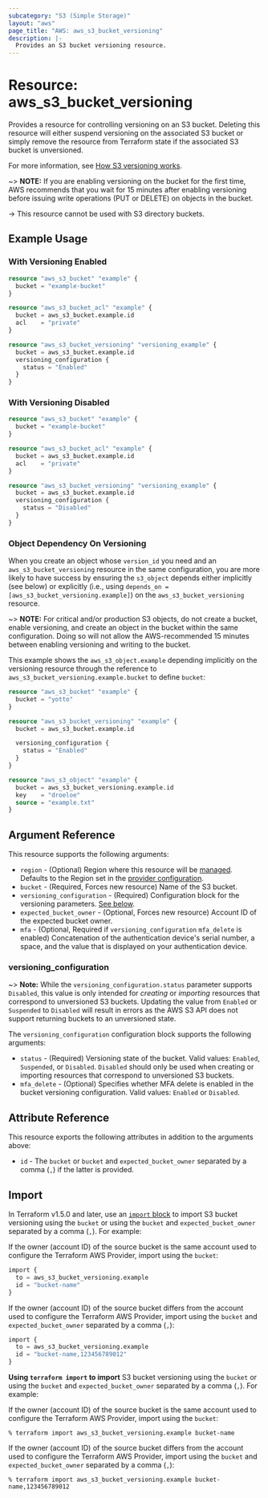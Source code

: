 ```yaml
---
subcategory: "S3 (Simple Storage)"
layout: "aws"
page_title: "AWS: aws_s3_bucket_versioning"
description: |-
  Provides an S3 bucket versioning resource.
---
```


# Resource: aws_s3_bucket_versioning

Provides a resource for controlling versioning on an S3 bucket.
Deleting this resource will either suspend versioning on the associated S3 bucket or
simply remove the resource from Terraform state if the associated S3 bucket is unversioned.

For more information, see [How S3 versioning works](https://docs.aws.amazon.com/AmazonS3/latest/userguide/manage-versioning-examples.html).

~> **NOTE:** If you are enabling versioning on the bucket for the first time, AWS recommends that you wait for 15 minutes after enabling versioning before issuing write operations (PUT or DELETE) on objects in the bucket.

-> This resource cannot be used with S3 directory buckets.

## Example Usage

### With Versioning Enabled

```terraform
resource "aws_s3_bucket" "example" {
  bucket = "example-bucket"
}

resource "aws_s3_bucket_acl" "example" {
  bucket = aws_s3_bucket.example.id
  acl    = "private"
}

resource "aws_s3_bucket_versioning" "versioning_example" {
  bucket = aws_s3_bucket.example.id
  versioning_configuration {
    status = "Enabled"
  }
}
```

### With Versioning Disabled

```terraform
resource "aws_s3_bucket" "example" {
  bucket = "example-bucket"
}

resource "aws_s3_bucket_acl" "example" {
  bucket = aws_s3_bucket.example.id
  acl    = "private"
}

resource "aws_s3_bucket_versioning" "versioning_example" {
  bucket = aws_s3_bucket.example.id
  versioning_configuration {
    status = "Disabled"
  }
}
```

### Object Dependency On Versioning

When you create an object whose `version_id` you need and an `aws_s3_bucket_versioning` resource in the same configuration, you are more likely to have success by ensuring the `s3_object` depends either implicitly (see below) or explicitly (i.e., using `depends_on = [aws_s3_bucket_versioning.example]`) on the `aws_s3_bucket_versioning` resource.

~> **NOTE:** For critical and/or production S3 objects, do not create a bucket, enable versioning, and create an object in the bucket within the same configuration. Doing so will not allow the AWS-recommended 15 minutes between enabling versioning and writing to the bucket.

This example shows the `aws_s3_object.example` depending implicitly on the versioning resource through the reference to `aws_s3_bucket_versioning.example.bucket` to define `bucket`:

```terraform
resource "aws_s3_bucket" "example" {
  bucket = "yotto"
}

resource "aws_s3_bucket_versioning" "example" {
  bucket = aws_s3_bucket.example.id

  versioning_configuration {
    status = "Enabled"
  }
}

resource "aws_s3_object" "example" {
  bucket = aws_s3_bucket_versioning.example.id
  key    = "droeloe"
  source = "example.txt"
}
```

## Argument Reference

This resource supports the following arguments:

* `region` - (Optional) Region where this resource will be [managed](https://docs.aws.amazon.com/general/latest/gr/rande.html#regional-endpoints). Defaults to the Region set in the [provider configuration](https://registry.terraform.io/providers/hashicorp/aws/latest/docs#aws-configuration-reference).
* `bucket` - (Required, Forces new resource) Name of the S3 bucket.
* `versioning_configuration` - (Required) Configuration block for the versioning parameters. [See below](#versioning_configuration).
* `expected_bucket_owner` - (Optional, Forces new resource) Account ID of the expected bucket owner.
* `mfa` - (Optional, Required if `versioning_configuration` `mfa_delete` is enabled) Concatenation of the authentication device's serial number, a space, and the value that is displayed on your authentication device.

### versioning_configuration

~> **Note:** While the `versioning_configuration.status` parameter supports `Disabled`, this value is only intended for _creating_ or _importing_ resources that correspond to unversioned S3 buckets.
Updating the value from `Enabled` or `Suspended` to `Disabled` will result in errors as the AWS S3 API does not support returning buckets to an unversioned state.

The `versioning_configuration` configuration block supports the following arguments:

* `status` - (Required) Versioning state of the bucket. Valid values: `Enabled`, `Suspended`, or `Disabled`. `Disabled` should only be used when creating or importing resources that correspond to unversioned S3 buckets.
* `mfa_delete` - (Optional) Specifies whether MFA delete is enabled in the bucket versioning configuration. Valid values: `Enabled` or `Disabled`.

## Attribute Reference

This resource exports the following attributes in addition to the arguments above:

* `id` - The `bucket` or `bucket` and `expected_bucket_owner` separated by a comma (`,`) if the latter is provided.

## Import

In Terraform v1.5.0 and later, use an [`import` block](https://developer.hashicorp.com/terraform/language/import) to import S3 bucket versioning using the `bucket` or using the `bucket` and `expected_bucket_owner` separated by a comma (`,`). For example:

If the owner (account ID) of the source bucket is the same account used to configure the Terraform AWS Provider, import using the `bucket`:

```terraform
import {
  to = aws_s3_bucket_versioning.example
  id = "bucket-name"
}
```

If the owner (account ID) of the source bucket differs from the account used to configure the Terraform AWS Provider, import using the `bucket` and `expected_bucket_owner` separated by a comma (`,`):

```terraform
import {
  to = aws_s3_bucket_versioning.example
  id = "bucket-name,123456789012"
}
```

**Using `terraform import` to import** S3 bucket versioning using the `bucket` or using the `bucket` and `expected_bucket_owner` separated by a comma (`,`). For example:

If the owner (account ID) of the source bucket is the same account used to configure the Terraform AWS Provider, import using the `bucket`:

```console
% terraform import aws_s3_bucket_versioning.example bucket-name
```

If the owner (account ID) of the source bucket differs from the account used to configure the Terraform AWS Provider, import using the `bucket` and `expected_bucket_owner` separated by a comma (`,`):

```console
% terraform import aws_s3_bucket_versioning.example bucket-name,123456789012
```
